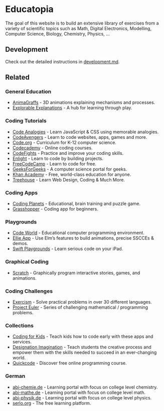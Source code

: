# Educatopia

The goal of this website is to build an extensive library of exercises
from a variety of scientific topics such as Math, Digital Electronics,
Modelling, Computer Science, Biology, Chemistry, Physics, …


## Development

Check out the detailed instructions in [development.md](./development.md).


## Related

### General Education

- [AnimaGraffs] - 3D animations explaining mechanisms and processes.
- [Explorable Explanations] - A hub for learning through play.

[Explorable Explanations]: http://explorabl.es
[AnimaGraffs]: https://animagraffs.com/


### Coding Tutorials

- [Code Analogies] - Learn JavaScript & CSS using memorable analogies.
- [CodeAvengers] - Learn to code websites, apps, games and more.
- [Code.org] - Curriculum for K-12 computer science.
- [Codecademy] - Online coding courses.
- [CodeFights] - Practice and improve your coding skills.
- [Enlight] - Learn to code by building projects.
- [FreeCodeCamp] - Learn to code for free.
- [GeeksForGeeks] - A computer science portal for geeks.
- [Khan Academy] - Free, world-class education for anyone.
- [Treehouse] - Learn Web Design, Coding & Much More.

[Code Analogies]: https://www.codeanalogies.com
[Code.org]: https://code.org
[CodeAvengers]: https://www.codeavengers.com
[Codecademy]: https://www.codecademy.com
[CodeFights]: https://codefights.com/arcade
[Enlight]: https://enlight.nyc
[FreeCodeCamp]: https://www.freecodecamp.org
[GeeksForGeeks]: http://geeksforgeeks.org
[Khan Academy]: https://www.khanacademy.org/computing
[Treehouse]: https://teamtreehouse.com


### Coding Apps

- [Coding Planets] - Educational, brain training and puzzle game.
- [Grasshopper] - Coding app for beginners.

[Coding Planets]:
  https://play.google.com/store/apps/details?id=com.material.design.codingplanet
[Grasshopper]:  https://grasshopper.codes


### Playgrounds

- [Code World] - Educational computer programming environment.
- [Ellie App] - Use Elm’s features to build animations, precise SSCCEs & demos.
- [Swift Playgrounds] - Learn serious code on your iPad.

[Code World]: https://code.world
[Ellie App]: https://ellie-app.com
[Swift Playgrounds]: https://www.apple.com/swift/playgrounds


### Graphical Coding

- [Scratch] - Graphically program interactive stories, games, and animations.

[Scratch]: https://scratch.mit.edu


### Coding Challenges

- [Exercism] - Solve practical problems in over 30 different languages.
- [Project Euler] - Series of challenging mathematical / programming problems.

[Exercism]: http://exercism.io
[Project Euler]: https://projecteuler.net


### Collections

- [Coding for Kids] - Teach kids how to code early with these apps and services.
- [Designation Imagination] - Teach students the creative process and
    empower them with the skills needed to succeed in an ever-changing world.
- [Quickcode] - Discover free online programming course.

[Coding for Kids]:
  https://www.producthunt.com/@davidkdonovanjr/collections/coding-for-kids
[Designation Imagination]: https://www.destinationimagination.org
[Quickcode]: http://www.quickcode.co


### German

- [abi-chemie.de] - Learning portal with focus on college level chemistry.
- [abi-mathe.de] - Learning portal with focus on college level math.
- [abi-physik.de] - Learning portal with focus on college level physics.
- [serlo.org] - The free learning platform.

[abi-chemie.de]: http://abi-chemie.de
[abi-mathe.de]: http://abi-mathe.de
[abi-physik.de]: http://abi-physik.de
[serlo.org]: http://serlo.org
